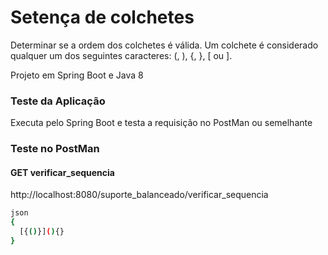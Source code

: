 # Setença de colchetes

Determinar se a ordem dos colchetes é válida. Um colchete é considerado qualquer um dos seguintes caracteres: (, ), {, }, [ ou ].

Projeto em Spring Boot e Java 8

### Teste da Aplicação

Executa pelo Spring Boot e testa a requisição no PostMan ou semelhante

### Teste no PostMan

#### GET verificar_sequencia
http://localhost:8080/suporte_balanceado/verificar_sequencia

```sh
json
{
  [{()}](){}
}
```
